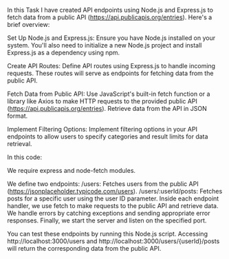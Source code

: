 In this Task I have created API endpoints using Node.js and Express.js to fetch data from a public API (https://api.publicapis.org/entries). Here's a brief overview:

Set Up Node.js and Express.js: Ensure you have Node.js installed on your system. You'll also need to initialize a new Node.js project and install Express.js as a dependency using npm.

Create API Routes: Define API routes using Express.js to handle incoming requests. These routes will serve as endpoints for fetching data from the public API.

Fetch Data from Public API: Use JavaScript's built-in fetch function or a library like Axios to make HTTP requests to the provided public API (https://api.publicapis.org/entries). Retrieve data from the API in JSON format.

Implement Filtering Options: Implement filtering options in your API endpoints to allow users to specify categories and result limits for data retrieval.

In this code:

We require express and node-fetch modules.

We define two endpoints:
/users: Fetches users from the public API (https://jsonplaceholder.typicode.com/users).
/users/:userId/posts: Fetches posts for a specific user using the user ID parameter.
Inside each endpoint handler, we use fetch to make requests to the public API and retrieve data.
We handle errors by catching exceptions and sending appropriate error responses.
Finally, we start the server and listen on the specified port.

You can test these endpoints by running this Node.js script. Accessing http://localhost:3000/users and http://localhost:3000/users/{userId}/posts will return the corresponding data from the public API.
